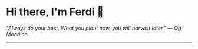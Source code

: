 <h1>Hi there, I'm Ferdi 👋</h1>

<p><em>
  "Always do your best. What you plant now, you will harvest later." — Og Mandino
</em></p>

---
